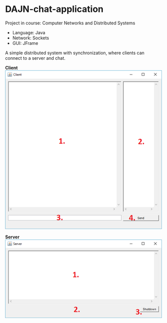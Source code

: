 # DAJN-chat-application
Project in course: Computer Networks and Distributed Systems
  -  Language: Java
  -  Network: Sockets
  -  GUI: JFrame


A simple distributed system with synchronization, where clients can connect to a server and chat.

**Client**
![dm](https://github.com/JohanWindahl/DAJN-chat-application/blob/master/png/Client.png)


**Server** ![dm](https://github.com/JohanWindahl/DAJN-chat-application/blob/master/png/Server.png)


